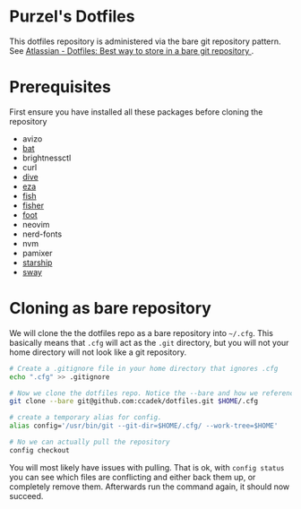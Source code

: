 # Purzel's Dotfiles

This dotfiles repository is administered via the bare git repository pattern. See [Atlassian - Dotfiles: Best way to store in a bare git repository ](https://www.atlassian.com/git/tutorials/dotfiles).

# Prerequisites

First ensure you have installed all these packages before cloning the repository

- avizo
- [bat](https://github.com/sharkdp/bat)
- brightnessctl
- curl
- [dive](https://github.com/wagoodman/dive)
- [eza](https://github.com/eza-community/eza)
- [fish](https://github.com/fish-shell/fish-shell)
- [fisher](https://github.com/jorgebucaran/fisher)
- [foot](https://codeberg.org/dnkl/foot)
- neovim
- nerd-fonts
- nvm
- pamixer
- [starship](https://github.com/starship/starship)
- [sway](https://github.com/swaywm/sway)

# Cloning as bare repository

We will clone the the dotfiles repo as a bare repository into `~/.cfg`. This basically means that `.cfg` will act as the `.git` directory, but you will not your home directory will not look like a git repository.

```bash
# Create a .gitignore file in your home directory that ignores .cfg
echo ".cfg" >> .gitignore

# Now we clone the dotfiles repo. Notice the --bare and how we reference the .cfg folder
git clone --bare git@github.com:ccadek/dotfiles.git $HOME/.cfg

# create a temporary alias for config.
alias config='/usr/bin/git --git-dir=$HOME/.cfg/ --work-tree=$HOME'

# No we can actually pull the repository
config checkout
```

You will most likely have issues with pulling. That is ok, with `config status` you can see which files are conflicting and either back them up, or completely remove them. Afterwards run the command again, it should now succeed.
